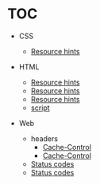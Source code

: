 # TOC

- CSS  
  - [Resource hints](https://hasanjoldic.github.io/notes/html/css-specificity)
  
- HTML  
  - [Resource hints](https://hasanjoldic.github.io/notes/html/event-propagation)
  - [Resource hints](https://hasanjoldic.github.io/notes/html/refer-policy)
  - [Resource hints](https://hasanjoldic.github.io/notes/html/resource-hints)
  - [script](https://hasanjoldic.github.io/notes/html/script)

- Web
  - headers
    - [Cache-Control](https://hasanjoldic.github.io/notes/html/headers/cache-control)
    - [Cache-Control](https://hasanjoldic.github.io/notes/html/headers/content-security-policy)
  - [Status codes](https://hasanjoldic.github.io/notes/web/cookies)
  - [Status codes](https://hasanjoldic.github.io/notes/web/status-codes)